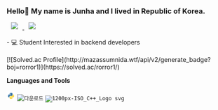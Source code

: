 ### Hello👋 My name is Junha and I lived in Republic of Korea.
<a href="https://alpox.kr">
    <img 
        src="http://img.shields.io/badge/-Tech%20Blog-655ced?style=flat&logo=github&link=https://alpox.kr"
        style="height : auto; margin-left : 10px; margin-right : 10px;"/>
</a>
<a href="https://instagram.com/junad._.p/">
    <img 
        src="http://img.shields.io/badge/-Instagram-black?style=flat&logo=Instagram&link=https://instagram.com/junad._.p/"
        style="height : auto; margin-left : 10px; margin-right : 10px; color:#E4405F"/>
</a>
<br><br>
- 💻 Student Interested in backend developers<br><br> 
[![Solved.ac Profile](http://mazassumnida.wtf/api/v2/generate_badge?boj=rorror1)](https://solved.ac/rorror1/)


<strong>Languages and Tools</strong><br><br>
<code><a target="_blank" rel="noopener noreferrer" href="https://raw.githubusercontent.com/github/explore/80688e429a7d4ef2fca1e82350fe8e3517d3494d/topics/python/python.png"><img height="20" src="https://raw.githubusercontent.com/github/explore/80688e429a7d4ef2fca1e82350fe8e3517d3494d/topics/python/python.png" style="max-width: 100%;"></a></code>
<code>![다운로드](https://user-images.githubusercontent.com/67590577/175244671-178c24b1-63cc-49e7-9de7-e9ee03fd9ba6.png)</code>
<code>![1200px-ISO_C++_Logo svg](https://user-images.githubusercontent.com/67590577/175244633-b4449f43-76fa-4a7d-82e5-48575667ad6c.png)</code>





